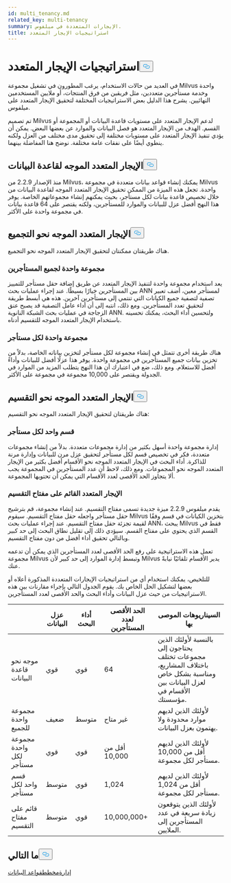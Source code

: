 ```yaml
---
id: multi_tenancy.md
related_key: multi-tenancy
summary: الإيجارات المتعددة في ميلفوس.
title: استراتيجيات الإيجار المتعدد
---
```

<h1 id="Multi-tenancy-strategies" class="common-anchor-header">استراتيجيات الإيجار المتعدد<button data-href="#Multi-tenancy-strategies" class="anchor-icon" translate="no">
      <svg translate="no"
        aria-hidden="true"
        focusable="false"
        height="20"
        version="1.1"
        viewBox="0 0 16 16"
        width="16"
      >
        <path
          fill="#0092E4"
          fill-rule="evenodd"
          d="M4 9h1v1H4c-1.5 0-3-1.69-3-3.5S2.55 3 4 3h4c1.45 0 3 1.69 3 3.5 0 1.41-.91 2.72-2 3.25V8.59c.58-.45 1-1.27 1-2.09C10 5.22 8.98 4 8 4H4c-.98 0-2 1.22-2 2.5S3 9 4 9zm9-3h-1v1h1c1 0 2 1.22 2 2.5S13.98 12 13 12H9c-.98 0-2-1.22-2-2.5 0-.83.42-1.64 1-2.09V6.25c-1.09.53-2 1.84-2 3.25C6 11.31 7.55 13 9 13h4c1.45 0 3-1.69 3-3.5S14.5 6 13 6z"
        ></path>
      </svg>
    </button></h1><p>في العديد من حالات الاستخدام، يرغب المطورون في تشغيل مجموعة Milvus واحدة وخدمة مستأجرين متعددين، مثل فريقين من فرق المنتجات، أو ملايين المستخدمين النهائيين. يشرح هذا الدليل بعض الاستراتيجيات المختلفة لتحقيق الإيجار المتعدد على ميلفوس.</p>
<p>تم تصميم Milvus لدعم الإيجار المتعدد على مستويات قاعدة البيانات أو المجموعة أو القسم. الهدف من الإيجار المتعدد هو فصل البيانات والموارد عن بعضها البعض. يمكن أن يؤدي تنفيذ الإيجار المتعدد على مستويات مختلفة إلى تحقيق مدى مختلف من العزل ولكنه ينطوي أيضًا على نفقات عامة مختلفة. نوضح هنا المفاضلة بينهما.</p>
<h2 id="Database-oriented-multi-tenancy" class="common-anchor-header">الإيجار المتعدد الموجه لقاعدة البيانات<button data-href="#Database-oriented-multi-tenancy" class="anchor-icon" translate="no">
      <svg translate="no"
        aria-hidden="true"
        focusable="false"
        height="20"
        version="1.1"
        viewBox="0 0 16 16"
        width="16"
      >
        <path
          fill="#0092E4"
          fill-rule="evenodd"
          d="M4 9h1v1H4c-1.5 0-3-1.69-3-3.5S2.55 3 4 3h4c1.45 0 3 1.69 3 3.5 0 1.41-.91 2.72-2 3.25V8.59c.58-.45 1-1.27 1-2.09C10 5.22 8.98 4 8 4H4c-.98 0-2 1.22-2 2.5S3 9 4 9zm9-3h-1v1h1c1 0 2 1.22 2 2.5S13.98 12 13 12H9c-.98 0-2-1.22-2-2.5 0-.83.42-1.64 1-2.09V6.25c-1.09.53-2 1.84-2 3.25C6 11.31 7.55 13 9 13h4c1.45 0 3-1.69 3-3.5S14.5 6 13 6z"
        ></path>
      </svg>
    </button></h2><p>منذ الإصدار 2.2.9 من Milvus، يمكنك إنشاء قواعد بيانات متعددة في مجموعة Milvus واحدة. تجعل هذه الميزة من الممكن تحقيق الإيجار المتعدد الموجه لقاعدة البيانات من خلال تخصيص قاعدة بيانات لكل مستأجر، بحيث يمكنهم إنشاء مجموعاتهم الخاصة. يوفر هذا النهج أفضل عزل للبيانات والموارد للمستأجرين، ولكنه يقتصر على 64 قاعدة بيانات في مجموعة واحدة على الأكثر.</p>
<h2 id="Collection-oriented-multi-tenancy" class="common-anchor-header">الإيجار المتعدد الموجه نحو التجميع<button data-href="#Collection-oriented-multi-tenancy" class="anchor-icon" translate="no">
      <svg translate="no"
        aria-hidden="true"
        focusable="false"
        height="20"
        version="1.1"
        viewBox="0 0 16 16"
        width="16"
      >
        <path
          fill="#0092E4"
          fill-rule="evenodd"
          d="M4 9h1v1H4c-1.5 0-3-1.69-3-3.5S2.55 3 4 3h4c1.45 0 3 1.69 3 3.5 0 1.41-.91 2.72-2 3.25V8.59c.58-.45 1-1.27 1-2.09C10 5.22 8.98 4 8 4H4c-.98 0-2 1.22-2 2.5S3 9 4 9zm9-3h-1v1h1c1 0 2 1.22 2 2.5S13.98 12 13 12H9c-.98 0-2-1.22-2-2.5 0-.83.42-1.64 1-2.09V6.25c-1.09.53-2 1.84-2 3.25C6 11.31 7.55 13 9 13h4c1.45 0 3-1.69 3-3.5S14.5 6 13 6z"
        ></path>
      </svg>
    </button></h2><p>هناك طريقتان ممكنتان لتحقيق الإيجار المتعدد الموجه نحو التجميع.</p>
<h3 id="One-collection-for-all-tenants" class="common-anchor-header">مجموعة واحدة لجميع المستأجرين</h3><p>يعد استخدام مجموعة واحدة لتنفيذ الإيجار المتعدد عن طريق إضافة حقل مستأجر للتمييز بين المستأجرين خيارًا بسيطًا. عند إجراء عمليات بحث ANN لمستأجر معين، أضف تعبير تصفية لتصفية جميع الكيانات التي تنتمي إلى مستأجرين آخرين. هذه هي أبسط طريقة لتحقيق تعدد المستأجرين. ومع ذلك، انتبه إلى أن أداء عامل التصفية قد يصبح عنق الزجاجة في عمليات بحث الشبكة النانوية ANN. ولتحسين أداء البحث، يمكنك تحسينه باستخدام الإيجار المتعدد الموجه للتقسيم أدناه.</p>
<h3 id="One-collection-per-tenant" class="common-anchor-header">مجموعة واحدة لكل مستأجر</h3><p>هناك طريقة أخرى تتمثل في إنشاء مجموعة لكل مستأجر لتخزين بياناته الخاصة، بدلاً من تخزين بيانات جميع المستأجرين في مجموعة واحدة. يوفر هذا عزلًا أفضل للبيانات وأداءً أفضل للاستعلام. ومع ذلك، ضع في اعتبارك أن هذا النهج يتطلب المزيد من الموارد في الجدولة ويقتصر على 10,000 مجموعة في مجموعة على الأكثر.</p>
<h2 id="Partition-oriented-multi-tenancy" class="common-anchor-header">الإيجار المتعدد الموجه نحو التقسيم<button data-href="#Partition-oriented-multi-tenancy" class="anchor-icon" translate="no">
      <svg translate="no"
        aria-hidden="true"
        focusable="false"
        height="20"
        version="1.1"
        viewBox="0 0 16 16"
        width="16"
      >
        <path
          fill="#0092E4"
          fill-rule="evenodd"
          d="M4 9h1v1H4c-1.5 0-3-1.69-3-3.5S2.55 3 4 3h4c1.45 0 3 1.69 3 3.5 0 1.41-.91 2.72-2 3.25V8.59c.58-.45 1-1.27 1-2.09C10 5.22 8.98 4 8 4H4c-.98 0-2 1.22-2 2.5S3 9 4 9zm9-3h-1v1h1c1 0 2 1.22 2 2.5S13.98 12 13 12H9c-.98 0-2-1.22-2-2.5 0-.83.42-1.64 1-2.09V6.25c-1.09.53-2 1.84-2 3.25C6 11.31 7.55 13 9 13h4c1.45 0 3-1.69 3-3.5S14.5 6 13 6z"
        ></path>
      </svg>
    </button></h2><p>هناك طريقتان لتحقيق الإيجار المتعدد الموجه نحو التقسيم:</p>
<h3 id="One-partition-per-tenant" class="common-anchor-header">قسم واحد لكل مستأجر</h3><p>إدارة مجموعة واحدة أسهل بكثير من إدارة مجموعات متعددة. بدلاً من إنشاء مجموعات متعددة، فكر في تخصيص قسم لكل مستأجر لتحقيق عزل مرن للبيانات وإدارة مرنة للذاكرة. أداء البحث في الإيجار المتعدد الموجه نحو الأقسام أفضل بكثير من الإيجار المتعدد الموجه نحو المجموعات. ومع ذلك، لاحظ أن عدد المستأجرين في المجموعة يجب ألا يتجاوز الحد الأقصى لعدد الأقسام التي يمكن أن تحتويها المجموعة.</p>
<h3 id="Partition-key-based-multi-tenancy" class="common-anchor-header">الإيجار المتعدد القائم على مفتاح التقسيم</h3><p>يقدم ميلفوس 2.2.9 ميزة جديدة تسمى مفتاح التقسيم. عند إنشاء مجموعة، قم بترشيح حقل مستأجر واجعله حقل مفتاح التقسيم. سيقوم Milvus بتخزين الكيانات في قسم وفقًا لقيمة تجزئة حقل مفتاح التقسيم. عند إجراء عمليات بحث ANN، يبحث Milvus فقط في القسم الذي يحتوي على مفتاح القسم. سيؤدي ذلك إلى تقليل نطاق البحث إلى حد كبير وبالتالي تحقيق أداء أفضل من دون مفتاح التقسيم.</p>
</div>
<p>تعمل هذه الاستراتيجية على رفع الحد الأقصى لعدد المستأجرين الذي يمكن أن تدعمه مجموعة Milvus وتبسط إدارة الموارد إلى حد كبير لأن Milvus يدير الأقسام تلقائيًا نيابةً عنك.</p>
<p>للتلخيص، يمكنك استخدام أي من استراتيجيات الإيجارات المتعددة المذكورة أعلاه أو بعضها لتشكيل الحل الخاص بك. يقوم الجدول التالي بإجراء مقارنات بين هذه الاستراتيجيات من حيث عزل البيانات وأداء البحث والحد الأقصى لعدد المستأجرين.</p>
<table>
<thead>
<tr><th></th><th>عزل البيانات</th><th>أداء البحث</th><th>الحد الأقصى لعدد المستأجرين</th><th>السيناريوهات الموصى بها</th></tr>
</thead>
<tbody>
<tr><td>موجه نحو قاعدة البيانات</td><td>قوي</td><td>قوي</td><td>64</td><td>بالنسبة لأولئك الذين يحتاجون إلى مجموعات تختلف باختلاف المشاريع، ومناسبة بشكل خاص لعزل البيانات بين الأقسام في مؤسستك.</td></tr>
<tr><td>مجموعة واحدة للجميع</td><td>ضعيف</td><td>متوسط</td><td>غير متاح</td><td>لأولئك الذين لديهم موارد محدودة ولا يهتمون بعزل البيانات.</td></tr>
<tr><td>مجموعة واحدة لكل مستأجر</td><td>قوي</td><td>قوي</td><td>أقل من 10,000</td><td>لأولئك الذين لديهم أقل من 10,000 مستأجر لكل مجموعة.</td></tr>
<tr><td>قسم واحد لكل مستأجر</td><td>متوسط</td><td>قوي</td><td>1,024</td><td>لأولئك الذين لديهم أقل من 1,024 مستأجر لكل مجموعة.</td></tr>
<tr><td>قائم على مفتاح التقسيم</td><td>متوسط</td><td>قوي</td><td>10,000,000+</td><td>لأولئك الذين يتوقعون زيادة سريعة في عدد المستأجرين إلى الملايين.</td></tr>
</tbody>
</table>
<h2 id="Whats-next" class="common-anchor-header">ما التالي<button data-href="#Whats-next" class="anchor-icon" translate="no">
      <svg translate="no"
        aria-hidden="true"
        focusable="false"
        height="20"
        version="1.1"
        viewBox="0 0 16 16"
        width="16"
      >
        <path
          fill="#0092E4"
          fill-rule="evenodd"
          d="M4 9h1v1H4c-1.5 0-3-1.69-3-3.5S2.55 3 4 3h4c1.45 0 3 1.69 3 3.5 0 1.41-.91 2.72-2 3.25V8.59c.58-.45 1-1.27 1-2.09C10 5.22 8.98 4 8 4H4c-.98 0-2 1.22-2 2.5S3 9 4 9zm9-3h-1v1h1c1 0 2 1.22 2 2.5S13.98 12 13 12H9c-.98 0-2-1.22-2-2.5 0-.83.42-1.64 1-2.09V6.25c-1.09.53-2 1.84-2 3.25C6 11.31 7.55 13 9 13h4c1.45 0 3-1.69 3-3.5S14.5 6 13 6z"
        ></path>
      </svg>
    </button></h2><p><a href="/docs/ar/manage_databases.md">إدارة</a><a href="/docs/ar/schema.md">مخطط</a><a href="/docs/ar/manage_databases.md">قواعد البيانات</a></p>
